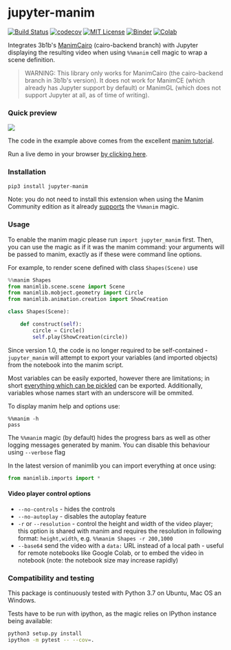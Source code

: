 # jupyter-manim
[![Build Status](https://travis-ci.org/krassowski/jupyter-manim.svg?branch=master)](https://travis-ci.org/krassowski/jupyter-manim)
[![codecov](https://codecov.io/gh/krassowski/jupyter-manim/branch/master/graph/badge.svg)](https://codecov.io/gh/krassowski/jupyter-manim)
[![MIT License](https://img.shields.io/badge/license-MIT-blue.svg?style=flat)](http://choosealicense.com/licenses/mit/)
[![Binder](https://mybinder.org/badge_logo.svg)](https://mybinder.org/v2/gh/krassowski/jupyter-manim/master?filepath=Example.ipynb)
[![Colab](https://camo.githubusercontent.com/52feade06f2fecbf006889a904d221e6a730c194/68747470733a2f2f636f6c61622e72657365617263682e676f6f676c652e636f6d2f6173736574732f636f6c61622d62616467652e737667)](https://colab.research.google.com/gist/cjds/825d9acc80cb0b92bb877bbe2f468d70/example-jupyter-manim.ipynb)

Integrates 3b1b's [ManimCairo](https://github.com/3b1b/manim) (cairo-backend branch)
with Jupyter displaying the resulting video when using `%%manim` cell magic to wrap a scene definition.

> WARNING: This library only works for ManimCairo (the cairo-backend branch in 3b1b's version). It does not work for ManimCE (which already has Jupyter support by default)
or ManimGL (which does not support Jupyter at all, as of time of writing).

### Quick preview

<img src='screenshots/cell_magic_demo.png'>

The code in the example above comes from the excellent [manim tutorial](https://github.com/malhotra5/Manim-Tutorial).

Run a live demo in your browser [by clicking here](https://mybinder.org/v2/gh/krassowski/jupyter-manim/master?filepath=Example.ipynb).

### Installation

```sh
pip3 install jupyter-manim
```

Note: you do not need to install this extension when using the Manim Community edition as it already [supports](https://github.com/ManimCommunity/manim/pull/943) the `%%manim` magic.

### Usage

To enable the manim magic please run `import jupyter_manim` first. Then, you can use the magic as if it was the manim command: your arguments will be passed to manim, exactly as if these were command line options.

For example, to render scene defined with class `Shapes(Scene)` use

```python
%%manim Shapes
from manimlib.scene.scene import Scene
from manimlib.mobject.geometry import Circle
from manimlib.animation.creation import ShowCreation

class Shapes(Scene):

    def construct(self):
        circle = Circle()
        self.play(ShowCreation(circle))
```


Since version 1.0, the code is no longer required to be self-contained -
`jupyter_manim` will attempt to export your variables (and imported objects) from the notebook into the manim script.

Most variables can be easily exported, however there are limitations; in short [everything which can be pickled](https://docs.python.org/3/library/pickle.html#what-can-be-pickled-and-unpickled) can be exported. Additionally, variables whose names start with an underscore will be ommited.


To display manim help and options use:

```
%%manim -h
pass
```


The `%%manim` magic (by default) hides the progress bars as well as other logging messages generated by manim.
You can disable this behaviour using `--verbose` flag


In the latest version of manimlib you can import everything at once using:

```python
from manimlib.imports import *
```

#### Video player control options

 - `--no-controls` - hides the controls
 - `--no-autoplay` - disables the autoplay feature
 - `-r` or `--resolution` - control the height and width of the video player;
  this option is shared with manim and requires the resolution in following format:
  `height,width`, e.g. `%%manim Shapes -r 200,1000`
 - `--base64` send the video with a `data:` URL instead of a local path - useful for remote notebooks like Google Colab,
 or to embed the video in notebook (note: the notebook size may increase rapidly)


### Compatibility and testing

This package is continuously tested with Python 3.7 on Ubuntu, Mac OS an Windows.

Tests have to be run with ipython, as the magic relies on IPython instance being available:

```bash
python3 setup.py install
ipython -m pytest -- --cov=.
```
